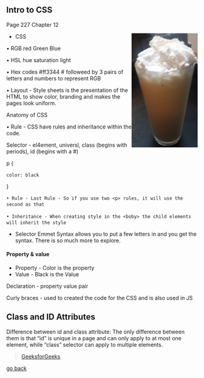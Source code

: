 ## Intro to CSS
Page 227 Chapter 12




- CSS <img src="images/eggnog.jpg" height="300px" align="right">

• RGB  red Green Blue

• HSL hue saturation light

• Hex codes  #ff3344  # followeed by 3 pairs of letters and numbers to represent RGB

• Layout - Style sheets is the presentation of the HTML to show color, branding and makes the pages look uniform.

 Anatomy of CSS

• Rule - CSS have rules and inheritance within the code. 

Selector  - el4ement, universl, class (begins with periods), id (begins with a #)


p {
    
    color: black
}

	• Rule - Last Rule - So if you use two <p> rules, it will use the second as that 

	• Inheritance - When creating style in the <boby> the child elements will inherit the style





- Selector 
	Emmet Syntax allows you to put a few letters in and you get the syntax.  There is so much more to explore.  

#### Property & value
- Property - Color is the property
- Value - Black is the Value

Declaration - property value pair


Curly braces - used to created the code for the CSS and is also used in JS

## Class and ID Attributes
Difference between id and class attribute: The only difference between them is that “id” is unique in a page and can only apply to at most one element, while “class” selector can apply to multiple elements. 
> [GeeksforGeeks](https://www.geeksforgeeks.org/difference-between-an-id-and-class-in-html/#:~:text=Difference%20between%20id%20and%20class,can%20apply%20to%20multiple%20elements.)


[go back](README.md)